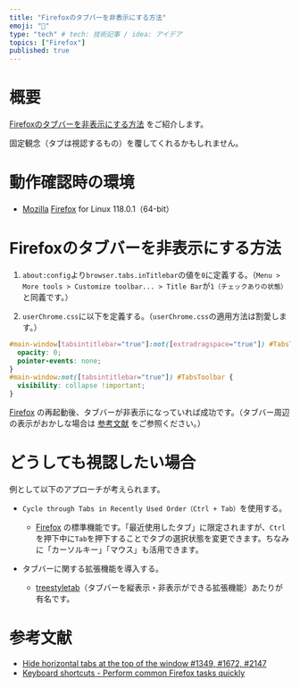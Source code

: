 ```yaml
---
title: "Firefoxのタブバーを非表示にする方法"
emoji: "🦊"
type: "tech" # tech: 技術記事 / idea: アイデア
topics: ["Firefox"]
published: true
---
```

# 概要
[Firefoxのタブバーを非表示にする方法](#firefoxのタブバーを非表示にする方法) をご紹介します。  

固定観念（タブは視認するもの）を覆してくれるかもしれません。

# 動作確認時の環境

- [Mozilla](https://www.mozilla.org/) [Firefox](https://www.mozilla.org/firefox/new/) for Linux 118.0.1（64-bit）

# Firefoxのタブバーを非表示にする方法
1. `about:config`より`browser.tabs.inTitlebar`の値を`0`に定義する。（`Menu > More tools > Customize toolbar... > Title Bar`が`1（チェックありの状態）`と同義です。）

2. `userChrome.css`に以下を定義する。（`userChrome.css`の適用方法は割愛します。）  
```css
#main-window[tabsintitlebar="true"]:not([extradragspace="true"]) #TabsToolbar > .toolbar-items {
  opacity: 0;
  pointer-events: none;
}
#main-window:not([tabsintitlebar="true"]) #TabsToolbar {
  visibility: collapse !important;
}
```

[Firefox](https://www.mozilla.org/firefox/new/) の再起動後、タブバーが非表示になっていれば成功です。（タブバー周辺の表示がおかしな場合は [参考文献](#参考文献) をご参照ください。）

# どうしても視認したい場合
例として以下のアプローチが考えられます。
- `Cycle through Tabs in Recently Used Order（Ctrl + Tab）`を使用する。
  - [Firefox](https://www.mozilla.org/firefox/new/) の標準機能です。「最近使用したタブ」に限定されますが、`Ctrl`を押下中に`Tab`を押下することでタブの選択状態を変更できます。ちなみに「カーソルキー」「マウス」も活用できます。

- タブバーに関する拡張機能を導入する。
  - [treestyletab](https://github.com/piroor/treestyletab)（タブバーを縦表示・非表示ができる拡張機能）あたりが有名です。  

# 参考文献
- [Hide horizontal tabs at the top of the window #1349, #1672, #2147](https://github.com/piroor/treestyletab/wiki/Code-snippets-for-custom-style-rules#hide-horizontal-tabs-at-the-top-of-the-window-1349-1672-2147)
- [Keyboard shortcuts - Perform common Firefox tasks quickly](https://support.mozilla.org/en-US/kb/keyboard-shortcuts-perform-firefox-tasks-quickly)
